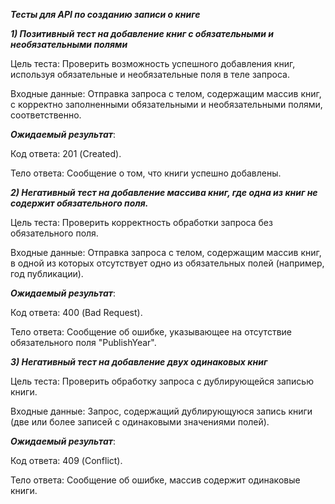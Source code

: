***Тесты для API по созданию записи о книге***

***1) Позитивный тест на добавление книг с обязательными и необязательными полями***

Цель теста: Проверить возможность успешного добавления книг, используя обязательные и необязательные поля в теле
запроса.

Входные данные: Отправка запроса с телом, содержащим массив книг, с корректно заполненными обязательными и
необязательными полями, соответственно.

***Ожидаемый результат***:

Код ответа: 201 (Created).

Тело ответа: Сообщение о том, что книги успешно добавлены.

***2) Негативный тест на добавление массива книг, где одна из книг не содержит обязательного поля.***

Цель теста: Проверить корректность обработки запроса без обязательного поля.

Входные данные: Отправка запроса с телом, содержащим массив книг, в одной из которых отсутствует одно из обязательных
полей (например, год публикации).

***Ожидаемый результат***:

Код ответа: 400 (Bad Request).

Тело ответа: Сообщение об ошибке, указывающее на отсутствие обязательного поля "PublishYear".

***3) Негативный тест на добавление двух одинаковых книг***

Цель теста: Проверить обработку запроса с дублирующейся записью книги.

Входные данные: Запрос, содержащий дублирующуюся запись книги (две или более записей с одинаковыми значениями полей).

***Ожидаемый результат***:

Код ответа: 409 (Conflict).

Тело ответа: Сообщение об ошибке, массив содержит одинаковые книги.